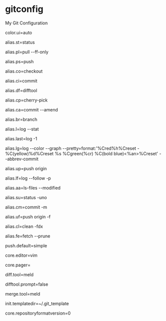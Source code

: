 # gitconfig
My Git Configuration

color.ui=auto

alias.st=status

alias.pl=pull --ff-only

alias.ps=push

alias.co=checkout

alias.ci=commit

alias.df=difftool

alias.cp=cherry-pick

alias.ca=commit --amend

alias.br=branch

alias.l=log --stat

alias.last=log -1

alias.lg=log --color --graph --pretty=format:'%Cred%h%Creset -%C(yellow)%d%Creset %s %Cgreen(%cr) %C(bold blue)<%an>%Creset' --abbrev-commit

alias.up=push origin

alias.lf=log --follow -p

alias.aa=ls-files --modified

alias.su=status -uno

alias.cm=commit -m

alias.uf=push origin -f

alias.cl=clean -fdx

alias.fe=fetch --prune

push.default=simple

core.editor=vim

core.pager=

diff.tool=meld

difftool.prompt=false

merge.tool=meld

init.templatedir=~/.git_template

core.repositoryformatversion=0
